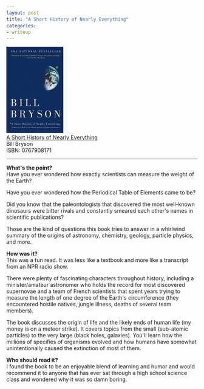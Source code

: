 ```yaml
---
layout: post
title: "A Short History of Nearly Everything"
categories:
- writeup
---
```



![](/static/short-history.jpg)  
[A Short History of Nearly Everything][link]   
Bill Bryson    
ISBN: 0767908171    

---

**What's the point?**  
Have you ever wondered how exactly scientists can measure the weight of the Earth?

Have you ever wondered how the Periodical Table of Elements came to be? 

Did you know that the paleontologists that discovered the most well-known dinosaurs were 
bitter rivals and constantly smeared each other's names in scientific publications?

Those are the kind of questions this book tries to answer in a whirlwind summary of
the origins of astronomy, chemistry, geology, particle physics, and more.
 
**How was it?**  
This was a fun read. It was less like a textbook and more like a transcript from an
NPR radio show. 

There were plenty of fascinating characters throughout history, including
a minister/amateur astronomer who holds the record for most discovered supernovae and a
team of French scientists that spent years trying to measure the length of one degree of
the Earth's circumference (they encountered hostile natives, jungle illness, deaths of 
several team members).

The book discusses the origin of life and the likely ends of human life (my money is on
a meteor strike). It covers topics from the small (sub-atomic particles) to the very
large (black holes, galaxies). You'll learn how the millions of specifies of organisms
evolved and how humans have somewhat unintentionally caused the extinction of most of
them.

**Who should read it?**  
I found the book to be an enjoyable blend of learning and humor and would recommend it to
anyone that has ever sat through a high school science class and wondered why it was so
damn boring.

[link]: http://www.amazon.com/exec/obidos/ASIN/076790818X/ref=nosim&tag=bookreview0a1-20